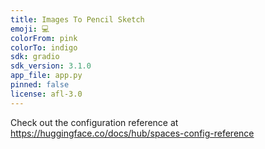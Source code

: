 ```yaml
---
title: Images To Pencil Sketch
emoji: 💻
colorFrom: pink
colorTo: indigo
sdk: gradio
sdk_version: 3.1.0
app_file: app.py
pinned: false
license: afl-3.0
---
```


Check out the configuration reference at https://huggingface.co/docs/hub/spaces-config-reference
